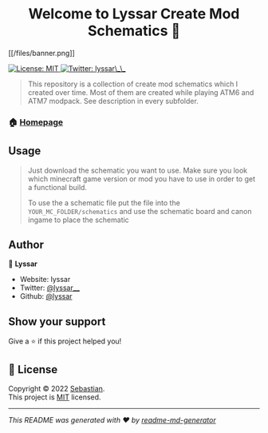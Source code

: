 <h1 align="center">Welcome to Lyssar Create Mod Schematics 👋</h1>
[[/files/banner.png]]
<p>
  <a href="https://opensource.org/licenses/MIT" target="_blank">
    <img alt="License: MIT" src="https://img.shields.io/badge/License-MIT-yellow.svg" />
  </a>
  <a href="https://twitter.com/lyssar\_\_" target="_blank">
    <img alt="Twitter: lyssar\_\_" src="https://img.shields.io/twitter/follow/lyssar\_\_.svg?style=social" />
  </a>
</p>

> This repository is a collection of create mod schematics which I created over time. Most of them are created while playing ATM6 and ATM7 modpack. See description in every subfolder.

### 🏠 [Homepage](lyssar.me)

## Usage

> Just download the schematic you want to use. Make sure you look which minecraft game version or mod you have to use in order to get a functional build.
> 
> To use the a schematic file put the file into the `YOUR_MC_FOLDER/schematics` and use the schematic board and canon ingame to place the schematic


## Author

👤 **Lyssar**

* Website: lyssar
* Twitter: [@lyssar\_\_](https://twitter.com/lyssar\_\_)
* Github: [@lyssar](https://github.com/lyssar)

## Show your support

Give a ⭐️ if this project helped you!

## 📝 License

Copyright © 2022 [Sebastian](https://github.com/lyssar).<br />
This project is [MIT](https://opensource.org/licenses/MIT) licensed.

***
_This README was generated with ❤️ by [readme-md-generator](https://github.com/kefranabg/readme-md-generator)_